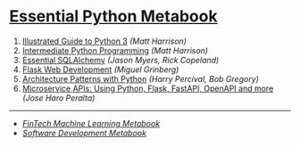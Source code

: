 # [Essential Python Metabook](https://mikelaud.github.io/ESSENTIAL_PYTHON_METABOOK)

1. [Illustrated Guide to Python 3](https://www.amazon.com/Illustrated-Guide-Python-Walkthrough-Illustrations/dp/1977921752) _(Matt Harrison)_ 
2. [Intermediate Python Programming](https://www.amazon.com/Treading-Python-2-Intermediate/dp/149055095X) _(Matt Harrison)_
3. [Essential SQLAlchemy](https://www.amazon.com/Essential-SQLAlchemy-Mapping-Python-Databases/dp/149191646X) _(Jason Myers, Rick Copeland)_
4. [Flask Web Development](https://www.amazon.com/Flask-Web-Development-Developing-Applications/dp/1491991739) _(Miguel Grinberg)_
5. [Architecture Patterns with Python](https://www.amazon.com/Architecture-Patterns-Python-Domain-Driven-Microservices/dp/1492052205) _(Harry Percival, Bob Gregory)_
6. [Microservice APIs: Using Python, Flask, FastAPI, OpenAPI and more](https://www.amazon.com/Microservice-APIs-Jose-Haro-Peralta/dp/1617298417) _(Jose Haro Peralta)_
---

* [_FinTech Machine Learning Metabook_](https://mikelaud.github.io)
* [_Software Development Metabook_](SOFTWARE_DEVELOPMENT_METABOOK.md)

